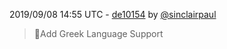 2019/09/08 14:55 UTC - [de10154](https://github.com/hassio-addons/addon-firefly-iii/commit/de10154e6b4be44838723b281e2a5a847e0fe68e) by [@sinclairpaul](https://github.com/sinclairpaul)
> 🔨Add Greek Language Support 

